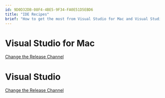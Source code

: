```yaml
---
id: 9D0D32DB-08F4-4BE5-9F34-FA0E51D5EBD6
title: "IDE Recipes"
brief: "How to get the most from Visual Studio for Mac and Visual Studio with Xamarin."
---
```


# Visual Studio for Mac

 [Change the Release Channel](change_release_channel)

# Visual Studio

 [Change the Release Channel](change_release_channel)

